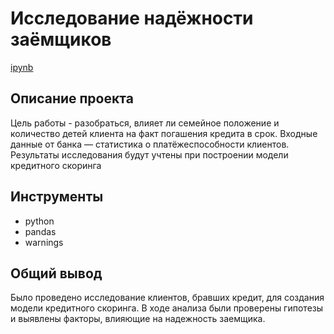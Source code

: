 # Исследование надёжности заёмщиков
[ipynb](https://github.com/Irina-TF/Portfolio/blob/main/Project1/Анализ%20статистики%20о%20платёжеспособности%20клиентов%20.ipynb)

## Описание проекта
Цель работы - разобраться, влияет ли семейное положение и количество детей клиента на факт погашения кредита в срок. Входные данные от банка — статистика о платёжеспособности клиентов. Результаты исследования будут учтены при построении модели кредитного скоринга

## Инструменты
- python
- pandas
- warnings
 
## Общий вывод
Было проведено исследование клиентов, бравших кредит, для создания модели кредитного скоринга. В ходе анализа были проверены гипотезы и выявлены факторы, влияющие на надежность заемщика. 

